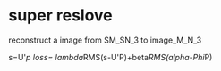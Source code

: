 # super reslove 
reconstruct a image from SM_SN_3 to image_M_N_3

s=U'*p
loss= lambda*RMS(s-U'P)+beta*RMS(alpha-Phi*P)

